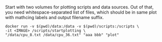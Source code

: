 Start with two volumes for plotting scripts and data sources.
Out of that, you need whitespace-separated list of files, which should be in 
same plot with mathcing labels and output filename suffix.
```
docker run -v $(pwd)/data:/data -v $(pwd)/scripts:/scripts \
-it <IMAGE> /scripts/startplotting \
"/data/cpu_8.txt /data/cpu_36.txt" "aaa bbb" "plot"
```

